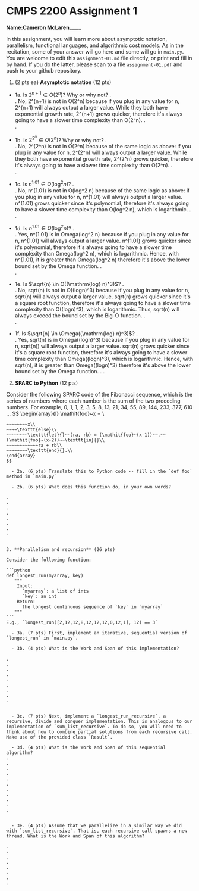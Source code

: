 

# CMPS 2200 Assignment 1

**Name:**__Cameron McLaren_______


In this assignment, you will learn more about asymptotic notation, parallelism, functional languages, and algorithmic cost models. As in the recitation, some of your answer will go here and some will go in `main.py`. You are welcome to edit this `assignment-01.md` file directly, or print and fill in by hand. If you do the latter, please scan to a file `assignment-01.pdf` and push to your github repository. 
  
  

1. (2 pts ea) **Asymptotic notation** (12 pts)

  - 1a. Is $2^{n+1} \in O(2^n)$? Why or why not?
.  
.  No, 2^(n+1) is not in O(2^n) because if you plug in any value for n, 2^(n+1) will always output a larger value. While they both have exponential growth rate, 2^(n+1) grows quicker, therefore it's always going to have a slower time complexity than O(2^n).
.  
. 
  - 1b. Is $2^{2^n} \in O(2^n)$? Why or why not?
.  
.  No, 2^(2^n) is not in O(2^n) because of the same logic as above: if you plug in any value for n, 2^(2^n) will always output a larger value. While they both have exponential growth rate, 2^(2^n) grows quicker, therefore it's always going to have a slower time complexity than O(2^n).
.  
.  
  - 1c. Is $n^{1.01} \in O(\mathrm{log}^2 n)$?
.  
.  No, n^(1.01) is not in O(log^2 n) because of the same logic as above: if you plug in any value for n, n^(1.01) will always output a larger value. n^(1.01) grows quicker since it's polynomial, therefore it's always going to have a slower time complexity than O(log^2 n), which is logarithmic.
.  
.  

  - 1d. Is $n^{1.01} \in \Omega(\mathrm{log}^2 n)$?
.  
.  Yes, n^(1.01) is in Omega(log^2 n) because if you plug in any value for n, n^(1.01) will always output a larger value. n^(1.01) grows quicker since it's polynomial, therefore it's always going to have a slower time complexity than Omega(log^2 n), which is logarithmic. Hence, with n^(1.01), it is greater than Omega(log^2 n) therefore it's above the lower bound set by the Omega function.
.  
.  
  - 1e. Is $\sqrt{n} \in O((\mathrm{log} n)^3)$?
.  
.  No, sqrt(n) is not in O((logn)^3) because if you plug in any value for n, sqrt(n) will always output a larger value. sqrt(n) grows quicker since it's a square root function, therefore it's always going to have a slower time complexity than O((logn)^3), which is logarithmic. Thus, sqrt(n) will always exceed the bound set by the Big-O function.
.  
.  
  - 1f. Is $\sqrt{n} \in \Omega((\mathrm{log} n)^3)$?
.  
.  Yes, sqrt(n) is in Omega((logn)^3) because if you plug in any value for n, sqrt(n)) will always output a larger value. sqrt(n) grows quicker since it's a square root function, therefore it's always going to have a slower time complexity than Omega((logn)^3), which is logarithmic. Hence, with sqrt(n), it is greater than Omega((logn)^3) therefore it's above the lower bound set by the Omega function.
.
.


2. **SPARC to Python** (12 pts)

Consider the following SPARC code of the Fibonacci sequence, which is the series of numbers where each number is the sum of the two preceding numbers. For example, 0, 1, 1, 2, 3, 5, 8, 13, 21, 34, 55, 89, 144, 233, 377, 610 ... 
$$
\begin{array}{l}
\mathit{foo}~x =   \\
~~~~\texttt{if}{}~~x \le 1~~\texttt{then}{}\\
~~~~~~~~x\\   
~~~~\texttt{else}\\
~~~~~~~~\texttt{let}{}~~(ra, rb) = (\mathit{foo}~(x-1))~~,~~(\mathit{foo}~(x-2))~~\texttt{in}{}\\  
~~~~~~~~~~~~ra + rb\\  
~~~~~~~~\texttt{end}{}.\\
\end{array}
$$ 

  - 2a. (6 pts) Translate this to Python code -- fill in the `def foo` method in `main.py`  

  - 2b. (6 pts) What does this function do, in your own words?  

.  
.  
.  
.  
.  
.  
.  
.  
  

3. **Parallelism and recursion** (26 pts)

Consider the following function:

```python
def longest_run(myarray, key)
   """
    Input:
      `myarray`: a list of ints
      `key`: an int
    Return:
      the longest continuous sequence of `key` in `myarray`
   """
```
E.g., `longest_run([2,12,12,8,12,12,12,0,12,1], 12) == 3`
 
  - 3a. (7 pts) First, implement an iterative, sequential version of `longest_run` in `main.py`.  

  - 3b. (4 pts) What is the Work and Span of this implementation?

.  
.  
.  
.  
.  
.  
.  
.  
.  


  - 3c. (7 pts) Next, implement a `longest_run_recursive`, a recursive, divide and conquer implementation. This is analogous to our implementation of `sum_list_recursive`. To do so, you will need to think about how to combine partial solutions from each recursive call. Make use of the provided class `Result`.   

  - 3d. (4 pts) What is the Work and Span of this sequential algorithm?  
.  
.  
.  
.  
.  
.  
.  
.  
.  
.  
.  


  - 3e. (4 pts) Assume that we parallelize in a similar way we did with `sum_list_recursive`. That is, each recursive call spawns a new thread. What is the Work and Span of this algorithm?  

.  
.  
.  
.  
.  
.  
.  
.  

